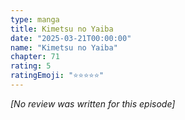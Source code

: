 ```yaml
---
type: manga
title: Kimetsu no Yaiba
date: "2025-03-21T00:00:00"
name: "Kimetsu no Yaiba"
chapter: 71
rating: 5
ratingEmoji: "⭐️⭐️⭐️⭐️⭐️"
---
```


_[No review was written for this episode]_
